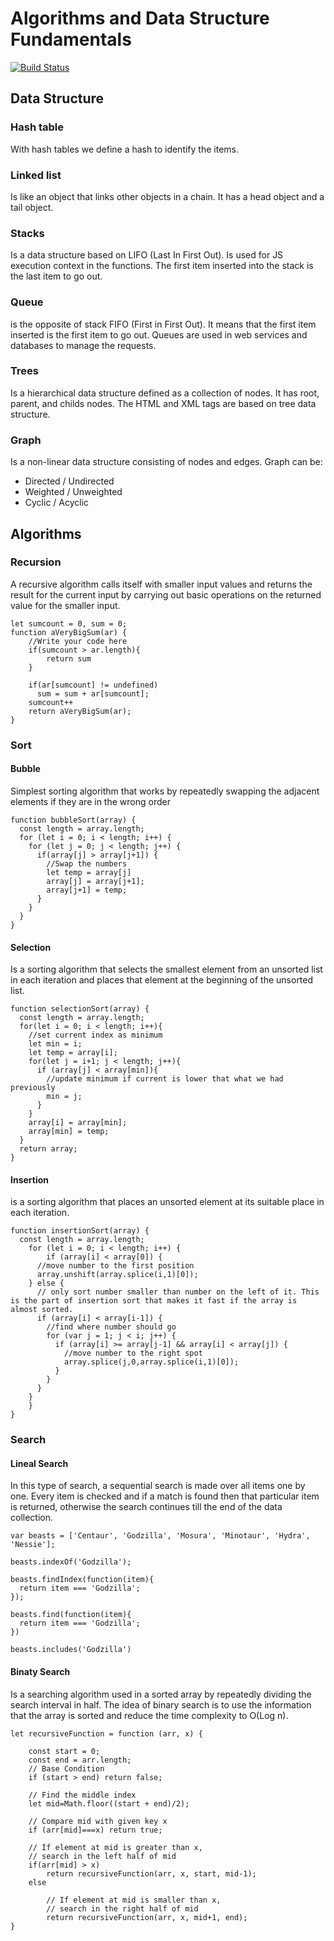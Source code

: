 # Algorithms and Data Structure Fundamentals


[![Build Status](https://travis-ci.org/joemccann/dillinger.svg?branch=master)](https://travis-ci.org/joemccann/dillinger)

## Data Structure


### Hash table
With hash tables we define a hash to identify the items.

### Linked list
Is like an object that links other objects in a chain. It has a head object and a tail object.

### Stacks
Is a data structure based on LIFO (Last In First Out). Is used for JS execution context in the functions. The first item inserted into the stack is the last item to go out.

### Queue
is the opposite of stack FIFO (First in First Out). It means that the first item inserted is the first item to go out. Queues are used in web services and databases to manage the requests.

### Trees
Is a hierarchical data structure defined as a collection of nodes. It has root, parent, and childs nodes. The HTML and XML tags are based on tree data structure.

### Graph
Is a non-linear data structure consisting of nodes and edges. Graph can be:

- Directed / Undirected
- Weighted / Unweighted
- Cyclic / Acyclic


## Algorithms

### Recursion

A recursive algorithm calls itself with smaller input values and returns the result for the current input by carrying out basic operations on the returned value for the smaller input.

```
let sumcount = 0, sum = 0;
function aVeryBigSum(ar) {
    //Write your code here
    if(sumcount > ar.length){
        return sum
    }
  
    if(ar[sumcount] != undefined)
      sum = sum + ar[sumcount];
    sumcount++
    return aVeryBigSum(ar);
}
```

### Sort

#### Bubble

Simplest sorting algorithm that works by repeatedly swapping the adjacent elements if they are in the wrong order

```
function bubbleSort(array) {
  const length = array.length;
  for (let i = 0; i < length; i++) {
    for (let j = 0; j < length; j++) { 
      if(array[j] > array[j+1]) {
        //Swap the numbers
        let temp = array[j]
        array[j] = array[j+1];
        array[j+1] = temp;
      }
    }        
  }
}

```

#### Selection

Is a sorting algorithm that selects the smallest element from an unsorted list in each iteration and places that element at the beginning of the unsorted list.

```
function selectionSort(array) {
  const length = array.length;
  for(let i = 0; i < length; i++){
    //set current index as minimum
    let min = i;
    let temp = array[i];
    for(let j = i+1; j < length; j++){
      if (array[j] < array[min]){
        //update minimum if current is lower that what we had previously
        min = j;
      }
    }
    array[i] = array[min];
    array[min] = temp;
  }
  return array;
}

```

#### Insertion

is a sorting algorithm that places an unsorted element at its suitable place in each iteration.

```
function insertionSort(array) {
  const length = array.length;
	for (let i = 0; i < length; i++) {
		if (array[i] < array[0]) {
      //move number to the first position
      array.unshift(array.splice(i,1)[0]);
    } else {
      // only sort number smaller than number on the left of it. This is the part of insertion sort that makes it fast if the array is almost sorted.
      if (array[i] < array[i-1]) {
        //find where number should go
        for (var j = 1; j < i; j++) {
          if (array[i] >= array[j-1] && array[i] < array[j]) {
            //move number to the right spot
            array.splice(j,0,array.splice(i,1)[0]);
          }
        }
      }
    }
	}
}
```

### Search

#### Lineal Search

In this type of search, a sequential search is made over all items one by one. Every item is checked and if a match is found then that particular item is returned, otherwise the search continues till the end of the data collection.

```
var beasts = ['Centaur', 'Godzilla', 'Mosura', 'Minotaur', 'Hydra', 'Nessie'];

beasts.indexOf('Godzilla');

beasts.findIndex(function(item){
  return item === 'Godzilla';
});

beasts.find(function(item){
  return item === 'Godzilla';
})

beasts.includes('Godzilla')
```

#### Binaty Search

Is a searching algorithm used in a sorted array by repeatedly dividing the search interval in half. The idea of binary search is to use the information that the array is sorted and reduce the time complexity to O(Log n).

```
let recursiveFunction = function (arr, x) {
      
    const start = 0;
    const end = arr.length;
    // Base Condition
    if (start > end) return false;
  
    // Find the middle index
    let mid=Math.floor((start + end)/2);
  
    // Compare mid with given key x
    if (arr[mid]===x) return true;
         
    // If element at mid is greater than x,
    // search in the left half of mid
    if(arr[mid] > x)
        return recursiveFunction(arr, x, start, mid-1);
    else
 
        // If element at mid is smaller than x,
        // search in the right half of mid
        return recursiveFunction(arr, x, mid+1, end);
}
```